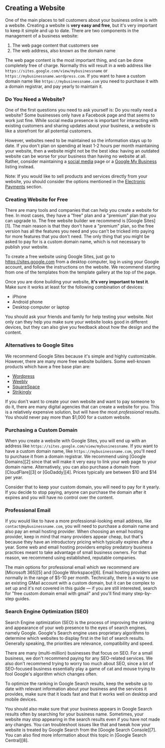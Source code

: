 ## Creating a Website <a name="creating-a-website"></a>

One of the main places to tell customers about your business online is with a website. Creating a
website is **very easy and free**, but it's very important to keep it simple and up to date. There
are two components in the management of a business website:

1. The web page content that customers see
1. The web address, also known as the domain name

The web page content is the most important thing, and can be done completely free of charge.
Normally this will result in a web address like `https://sites.google.com/view/mybusinessname` or
`https://mybusinessname.wordpress.com`. If you want to have a custom domain name like
`https://mybusinessname.com` you need to purchase it with a domain registrar, and pay yearly to
maintain it.


### Do You Need a Website?

One of the first questions you need to ask yourself is: Do you really need a website? Some
businesses only have a Facebook page and that seems to work just fine. While social media presence
is important for interacting with existing customers and sharing updates about your business, a
website is like a storefront for all potential customers.

However, websites need to be maintained so the information stays up to date. If you don't plan on
spending at least 1-2 hours per month maintaining your website, then a website might not be the best
idea: having an outdated website can be worse for your business than having no website at all.
Rather, consider maintaining a [social media](#social-media) page or a
[Google My Business](#google-my-business) listing instead.

Note: If you would like to sell products and services directly from your website, you should
consider the options mentioned in the [Electronic Payments](#electronic-payments) section.


### Creating Website for Free

There are many tools and companies that can help you create a website for free. In most cases, they
have a "free" plan and a "premium" plan that you can upgrade to. The free website builder we
recommend is [Google Sites][1]. The main reason is that they don't have a "premium" plan, so the
free version has all the features you need and you can't be tricked into paying for more features
that you don't need. The only thing that you might be asked to pay for is a custom domain name,
which is not necessary to publish your website.

To create a free website using Google Sites, just go to <https://sites.google.com> from a desktop
computer, log in using your Google account, and follow the instructions on the website. We recommend
starting from one of the templates from the template gallery at the top of the page.

Once you are done building your website, **it's very important to test it**. Make sure it works at
least for the following combination of devices:

* iPhone
* Android phone
* Desktop computer or laptop

You should ask your friends and family for help testing your website. Not only can they help you
make sure your website looks good in different devices, but they can also give you feedback about
how the design and the content.


### Alternatives to Google Sites

We recommend Google Sites because it's simple and highly customizable. However, there are many more
free website builders. Some well-known products which have a free base plan are:

* [Wordpress](https://wordpress.com)
* [Weebly](https://weebly.com)
* [SquareSpace](https://squarespace.com)
* [Strikingly](https://strikingly.com)

If you don't want to create your own website and want to pay someone to do it, there are many
digital agencies that can create a website for you. This is a relatively expensive solution, but
will have the most *professional* results. You should never pay more than $1,000 for a custom
website.


### Purchasing a Custom Domain

When you create a website with Google Sites, you will end up with an address like
`https://sites.google.com/view/mybusinessname`. If you want to have a custom domain name, like
`https://mybusinessname.com`, you'll need to purchase it from a domain registrar. We recommend using
[Google Domains][2] since that will make it very easy to link your web page to your domain name.
Alternatively, you can also purchase a domain from [CloudFlare][3] or [GoDaddy][4]. Prices typically
are between $10 and $14 per year.

Consider that to keep your custom domain, you will need to pay for it yearly. If you decide to stop
paying, anyone can purchase the domain after it expires and you will have no control over the
content.


### Professional Email

If you would like to have a more professional-looking email address,
like `contact@mybusinessname.com`, you will need to purchase a domain name and also pay an email
hosting provider. When choosing an email hosting provider, keep in mind that many providers appear
cheap, but that's because they have an introductory pricing which typically expires after a year.
Some web and email hosting providers employ predatory business practices meant to take advantage of
small business owners. For that reason, we recommend using established, reputable companies.

The main options for professional email which we recommend are [Microsoft 365][5] and
[Google Workspace][6]. Email hosting providers are normally in the range of $5-10 per month.
Technically, there is a way to use an existing GMail account with a custom domain, but it can be
complex to set up and it's not covered in this guide — if you are still interested, search for "free
custom domain email with gmail" and you'll find many step-by-step guides.


### Search Engine Optimization (SEO)

Search Engine optimization (SEO) is the process of improving the ranking and appearance of your web
presence to the eyes of search engines, namely Google. Google's Search engine uses proprietary
algorithms to determine which websites to display first in the list of search results. Generally
speaking, the priorities are relevance, compatibility and speed.

There are many (multi-million) businesses that focus on SEO. For a small business, we don't
recommend paying for any SEO-related services. We also don't recommend trying to worry too much
about SEO, since a lot of SEO-focused business essentially play a game of cat and mouse trying to
fool Google's algorithm which changes often.

To optimize the ranking in Google Search results, keep the website up to date with relevant
information about your business and the services it provides, make sure that it loads fast and that
it works well on desktop and mobile devices.

You should also make sure that your business appears in Google Search results often by searching for
your business name. Sometimes, your website may stop appearing in the search results even if you
have not made any changes. You can troubleshoot issues like that and tweak how your website is
treated by Google Search from the [Google Search Console][7]. You can also find more information
about this topic in [Google Search Central][8].
